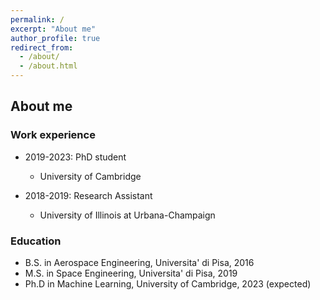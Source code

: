 ```yaml
---
permalink: /
excerpt: "About me"
author_profile: true
redirect_from: 
  - /about/
  - /about.html
---
```


## About me

### Work experience

* 2019-2023: PhD student
  * University of Cambridge

* 2018-2019: Research Assistant
  * University of Illinois at Urbana-Champaign


### Education

* B.S. in Aerospace Engineering, Universita' di Pisa, 2016
* M.S. in Space Engineering, Universita' di Pisa, 2019
* Ph.D in Machine Learning, University of Cambridge, 2023 (expected)




